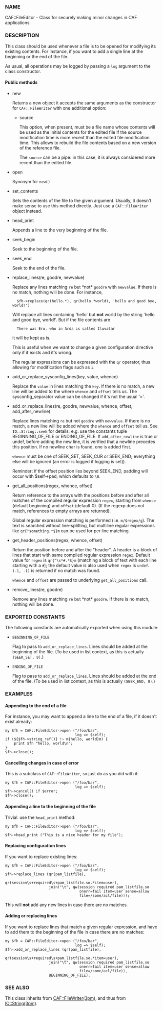 ### NAME

CAF::FileEditor - Class for securely making minor changes in CAF
applications.

### DESCRIPTION

This class should be used whenever a file is to be opened for
modifying its existing contents. For instance, if you want to add a
single line at the beginning or the end of the file.

As usual, all operations may be logged by passing a `log` argument to
the class constructor.

#### Public methods

- new

    Returns a new object it accepts the same arguments as the constructor
    for `CAF::FileWriter` with one additional option:

    - source

        This option, when present, must be a file name whose contents will be used
        as the initial contents for the edited file if the source modification time
        is more recent than the edited file modification time. This allows to rebuild
        the file contents based on a new version of the reference file.

        The `source` can be a pipe: in this case, it is always considered more recent
        than the edited file.

- open

    Synonym for `new()`

- set\_contents

    Sets the contents of the file to the given argument. Usually, it
    doesn't make sense to use this method directly. Just use a
    `CAF::FileWriter` object instead.

- head\_print

    Appends a line to the very beginning of the file.

- seek\_begin

    Seek to the beginning of the file.

- seek\_end

    Seek to the end of the file.

- replace\_lines(re, goodre, newvalue)

    Replace any lines matching `re` but \*not\* `goodre` with
    `newvalue`. If there is no match, nothing will be done. For instance,

        $fh->replace(qr(hello.*), qr(hello.*world), 'hello and good bye, world!')

    Will replace all lines containing 'hello' but **not** world by the
    string 'hello and good bye, world!'. But if the file contents are

        There was Eru, who in Arda is called Iluvatar

    it will be kept as is.

    This is useful when we want to change a given configuration directive
    only if it exists and it's wrong.

    The regular expressions can be expressed with the `qr` operator, thus
    allowing for modification flags such as `i`.

- add\_or\_replace\_sysconfig\_lines(key, value, whence)

    Replace the `value` in lines matching the `key`. If
    there is no match, a new line will be added to the where `whence`
    and `offset` tells us.
    The sysconfig\_separator value can be changed if it's not the usual '='.

- add\_or\_replace\_lines(re, goodre, newvalue, whence, offset, add\_after\_newline)

    Replace lines matching `re` but not `goodre` with `newvalue`. If
    there is no match, a new line will be added where the `whence`
    and `offset` tell us. See `IO::String::seek`
    for details; e.g. use the constants tuple
    BEGINNING\_OF\_FILE or ENDING\_OF\_FILE.
    If `add_after_newline` is true or undef, before adding the new line,
    it is verified that a newline precedes this position. If no newline
    char is found, one is added first.

    `whence` must be one of SEEK\_SET, SEEK\_CUR or SEEK\_END;
    everything else will be ignored (an error is logged if
    logging is set)).

    Reminder: if the offset position lies beyond SEEK\_END, padding will
    occur with $self->pad, which defaults to `\0`.

- get\_all\_positions(regex, whence, offset)

    Return reference to the arrays with the positions
    before and after all matches of the compiled regular expression
    `regex`, starting from `whence` (default
    beginning) and `offset` (default 0). (If the regexp
    does not match, references to empty arrays are returned).

    Global regular expression matching is performed (i.e. `m/$regex/g`).
    The text is searched without line-splitting, but multiline regular
    expressions like `qr{^something.*$}m` can be used for per line matching.

- get\_header\_positions(regex, whence, offset)

    Return the position before and after the "header".
    A header is a block of lines that start with same
    compiled regular expression `regex`.
    Default value for `regex` is `qr{^\s*#.*$}m`
    (matching a block of text with each line starting with a `#`);
    the default value is also used when `regex` is `undef`.
    `(-1, -1)` is returned if no match was found.

    `whence` and `offset` are passed to underlying `get_all_positions`
    call.

- remove\_lines(re, goodre)

    Remove any lines matching `re` but \*not\* `goodre`.
    If there is no match, nothing will be done.

### EXPORTED CONSTANTS

The following constants are automatically exported when using this module:

- `BEGINNING_OF_FILE`

    Flag to pass to `add_or_replace_lines`. Lines should be added at the
    beginning of the file. (To be used in list context, as this is actually
    `(SEEK_SET, 0)`.)

- `ENDING_OF_FILE`

    Flag to pass to `add_or_replace_lines`. Lines should be added at the
    end of the file. (To be used in list context, as this is actually
    `(SEEK_END, 0)`.)

### EXAMPLES

#### Appending to the end of a file

For instance, you may want to append a line to the end of a file, if
it doesn't exist already:

    my $fh = CAF::FileEditor->open ("/foo/bar",
                                    log => $self);
    if (${$fh->string_ref()} !~ m{hello, world}m) {
        print $fh "hello, world\n";
    }
    $fh->close();

#### Cancelling changes in case of error

This is a subclass of `CAF::FileWriter`, so just do as you did with
it:

    my $fh = CAF::FileEditor->open ("/foo/bar",
                                    log => $self);
    $fh->cancel() if $error;
    $fh->close();

#### Appending a line to the beginning of the file

Trivial: use the `head_print` method:

    my $fh = CAF::FileEditor->open ("/foo/bar",
                                    log => $self);
    $fh->head_print ("This is a nice header for my file");

#### Replacing configuration lines

If you want to replace existing lines:

    my $fh = CAF::FileEditor->open ("/foo/bar",
                                    log => $self);
    $fh->replace_lines (qr(pam_listfile),
                        qr(session\s+required\s+pam_listfile.so.*item=user),
                        join("\t", qw(session required pam_listfile.so
                                      onerr=fail item=user sense=allow
                                      file=/some/acl/file)));

This will **not** add any new lines in case there are no matches.

#### Adding or replacing lines

If you want to replace lines that match a given regular expression,
and have to add them to the beginning of the file in case there are no
matches:

    my $fh = CAF::FileEditor->open ("/foo/bar",
                                    log => $self);
    $fh->add_or_replace_lines (qr(pam_listfile),
                        qr(session\s+required\s+pam_listfile.so.*item=user),
                        join("\t", qw(session required pam_listfile.so
                                      onerr=fail item=user sense=allow
                                      file=/some/acl/file)),
                        BEGINNING_OF_FILE);

### SEE ALSO

This class inherits from [CAF::FileWriter(3pm)](http://man.he.net/man3pm/CAF::FileWriter), and thus from
[IO::String(3pm)](http://man.he.net/man3pm/IO::String).

